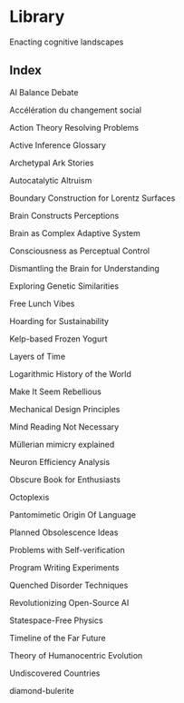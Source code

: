 # Library 

Enacting cognitive landscapes

## Index

AI Balance Debate  

Accélération du changement social  

Action Theory Resolving Problems  

Active Inference Glossary  

Archetypal Ark Stories  

Autocatalytic Altruism

Boundary Construction for Lorentz Surfaces  

Brain Constructs Perceptions  

Brain as Complex Adaptive System  

Consciousness as Perceptual Control  

Dismantling the Brain for Understanding  

Exploring Genetic Similarities  

Free Lunch Vibes  

Hoarding for Sustainability  

Kelp-based Frozen Yogurt  

Layers of Time  

Logarithmic History of the World  

Make It Seem Rebellious  

Mechanical Design Principles  

Mind Reading Not Necessary  

Müllerian mimicry explained  

Neuron Efficiency Analysis  

Obscure Book for Enthusiasts  

Octoplexis  

Pantomimetic Origin Of Language  

Planned Obsolescence Ideas  

Problems with Self-verification  

Program Writing Experiments  

Quenched Disorder Techniques  

Revolutionizing Open-Source AI  

Statespace-Free Physics  

Timeline of the Far Future  

Theory of Humanocentric Evolution

Undiscovered Countries  

diamond-bulerite
